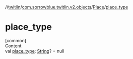 //[twitlin](../../index.md)/[com.sorrowblue.twitlin.v2.objects](../index.md)/[Place](index.md)/[place_type](place_type.md)



# place_type  
[common]  
Content  
val [place_type](place_type.md): [String](https://kotlinlang.org/api/latest/jvm/stdlib/kotlin/-string/index.html)? = null  



